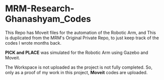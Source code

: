 # MRM-Research-Ghanashyam_Codes

This Repo has Moveit files for the automation of the Robotic Arm, and This is duplicated from the MRM's Original Private Repo, to just keep track of the codes I wrote months back.

**PICK and PLACE** was simulated for the Robotic Arm using Gazebo and Moveit.

The Workspace is not uploaded as the project is not fully completed. So, only as a proof of my work in this project, **Moveit** codes are uploaded.
